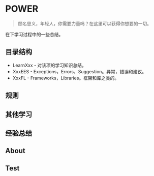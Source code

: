 # POWER

> 顾名思义，年轻人，你需要力量吗？在这里可以获得你想要的一切。

在下学习过程中的一些总结。

## 目录结构

- LearnXxx - 对该项的学习知识总结。
- XxxEES - Exceptions，Errors，Suggestion。异常，错误和建议。
- XxxFL - Frameworks，Libraries。框架和库之类的。

## 规则

## 其他学习

## 经验总结

## About

## Test
